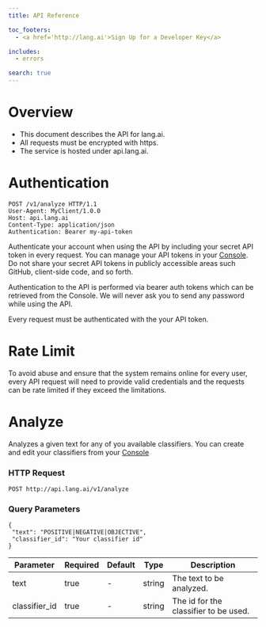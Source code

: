 ```yaml
---
title: API Reference

toc_footers:
  - <a href='http://lang.ai'>Sign Up for a Developer Key</a>

includes:
  - errors

search: true
---
```


# Overview

* This document describes the API for lang.ai.
* All requests must be encrypted with https.
* The service is hosted under api.lang.ai.

# Authentication

```http
POST /v1/analyze HTTP/1.1
User-Agent: MyClient/1.0.0
Host: api.lang.ai
Content-Type: application/json
Authentication: Bearer my-api-token

```

Authenticate your account when using the API by including your secret API token in every request. You can manage your API tokens in your [Console](http://console.lang.ai). Do not share your secret API tokens in publicly accessible areas such GitHub, client-side code, and so forth.

Authentication to the API is performed via bearer auth tokens which can be retrieved from the Console. We will never ask you to send any password while using the API.

Every request must be authenticated with the your API token.


# Rate Limit
To avoid abuse and ensure that the system remains online for every user, every API request will need to provide valid credentials and the requests can be rate limited if they exceed the limitations.


# Analyze

Analyzes a given text for any of you available classifiers. You can create and edit your classifiers from your [Console](http://console.lang.ai)

### HTTP Request

`POST http://api.lang.ai/v1/analyze`

### Query Parameters

```
{
 "text": "POSITIVE|NEGATIVE|OBJECTIVE",
 "classifier_id": "Your classifier id"
}
```

Parameter | Required | Default | Type | Description
--------- | -------  | ------- | ---- | -----------
text      | true     | -       | string | The text to be analyzed.
classifier_id | true | -       | string | The id for the classifier to be used.
